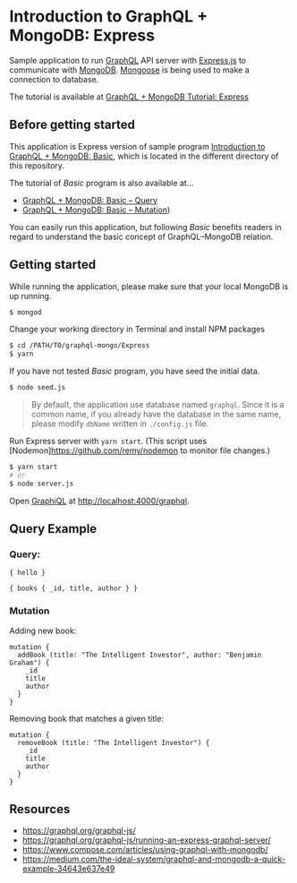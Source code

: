 # Introduction to GraphQL + MongoDB: Express

Sample application to run [GraphQL](http://graphql.org/) API server with [Express.js](https://expressjs.com/) to communicate with [MongoDB](https://www.mongodb.com/). [Mongoose](mongoosejs.com/) is being used to make a connection to database.

The tutorial is available at [GraphQL + MongoDB Tutorial: Express](https://www.mokuji.me/article/graphql-mongo-express)

## Before getting started
This application is Express version of sample program [Introduction to GraphQL + MongoDB: Basic](https://github.com/zacfukuda/graphql-mongo/tree/master/Basic), which is located in the different directory of this repository.

The tutorial of *Basic* program is also available at…

- [GraphQL + MongoDB: Basic – Query](https://www.mokuji.me/article/graphql-mongo-basic1)
- [GraphQL + MongoDB: Basic – Mutation](https://www.mokuji.me/article/graphql-mongo-basic2))

You can easily run this application, but following *Basic* benefits readers in regard to understand the basic concept of GraphQL–MongoDB relation.

## Getting started
While running the application, please make sure that your local MongoDB is up running.

```bash
$ mongod
```

Change your working directory in Terminal and install NPM packages

```bash
$ cd /PATH/TO/graphql-mongo/Express
$ yarn
```

If you have not tested *Basic* program, you have seed the initial data.

```bash
$ node seed.js
```

> By default, the application use database named `graphql`. Since it is a common name, if you already have the database in the same name, please modify `dbName` written in `./config.js` file.

Run Express server with `yarn start`. (This script uses [Nodemon]https://github.com/remy/nodemon to monitor file changes.)

```bash
$ yarn start
# or
$ node server.js
```

Open [GraphiQL](https://github.com/graphql/graphiql) at [http://localhost:4000/graphql](http://localhost:4000/graphql).

## Query Example

### Query:

```
{ hello }
```

```
{ books { _id, title, author } }
```

### Mutation

Adding new book:

```
mutation {
  addBook (title: "The Intelligent Investor", author: "Benjamin Graham") {
    _id
    title
    author
  }
}
```

Removing book that matches a given title:
```
mutation {
  removeBook (title: "The Intelligent Investor") {
    _id
    title
    author
  }
}
```

## Resources
- https://graphql.org/graphql-js/
- https://graphql.org/graphql-js/running-an-express-graphql-server/
- https://www.compose.com/articles/using-graphql-with-mongodb/
- https://medium.com/the-ideal-system/graphql-and-mongodb-a-quick-example-34643e637e49